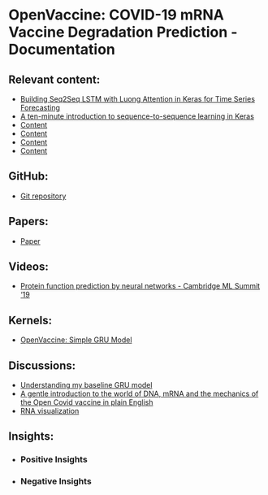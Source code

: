 # OpenVaccine: COVID-19 mRNA Vaccine Degradation Prediction - Documentation

## Relevant content:
- [Building Seq2Seq LSTM with Luong Attention in Keras for Time Series Forecasting](https://levelup.gitconnected.com/building-seq2seq-lstm-with-luong-attention-in-keras-for-time-series-forecasting-1ee00958decb)
- [A ten-minute introduction to sequence-to-sequence learning in Keras](https://blog.keras.io/a-ten-minute-introduction-to-sequence-to-sequence-learning-in-keras.html)
- [Content]()
- [Content]()
- [Content]()
- [Content]()

## GitHub:
- [Git repository]()

## Papers:
- [Paper]()

## Videos:
- [Protein function prediction by neural networks - Cambridge ML Summit ‘19](https://www.youtube.com/watch?v=x-35bDrKfHA)

## Kernels:
- [OpenVaccine: Simple GRU Model](https://www.kaggle.com/xhlulu/openvaccine-simple-gru-model)

## Discussions:
- [Understanding my baseline GRU model](https://www.kaggle.com/c/stanford-covid-vaccine/discussion/182303)
- [A gentle introduction to the world of DNA, mRNA and the mechanics of the Open Covid vaccine in plain English](https://www.kaggle.com/c/stanford-covid-vaccine/discussion/182320)
- [RNA visualization](https://www.kaggle.com/c/stanford-covid-vaccine/discussion/182177)
 
## Insights:
- ### Positive Insights
- ### Negative Insights
